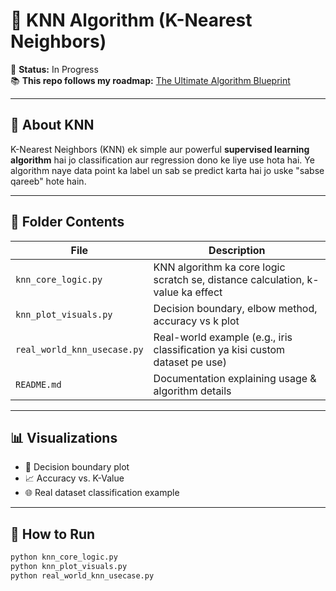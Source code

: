 
# 🚧 KNN Algorithm (K-Nearest Neighbors)

📍 **Status:** In Progress  
📚 **This repo follows my roadmap:** [The Ultimate Algorithm Blueprint](https://jawadabbasi14.github.io/the-ultimate-algorithm-blueprint/)

---

## 📌 About KNN

K-Nearest Neighbors (KNN) ek simple aur powerful **supervised learning algorithm** hai jo classification aur regression dono ke liye use hota hai. Ye algorithm naye data point ka label un sab se predict karta hai jo uske "sabse qareeb" hote hain.

---

## 📁 Folder Contents

| File                     | Description |
|--------------------------|-------------|
| `knn_core_logic.py`      | KNN algorithm ka core logic scratch se, distance calculation, k-value ka effect |
| `knn_plot_visuals.py`    | Decision boundary, elbow method, accuracy vs k plot |
| `real_world_knn_usecase.py` | Real-world example (e.g., iris classification ya kisi custom dataset pe use) |
| `README.md`              | Documentation explaining usage & algorithm details |

---

## 📊 Visualizations

- 🔵 Decision boundary plot  
- 📈 Accuracy vs. K-Value  
- 🌐 Real dataset classification example

---

## 🚀 How to Run

```bash
python knn_core_logic.py
python knn_plot_visuals.py
python real_world_knn_usecase.py
